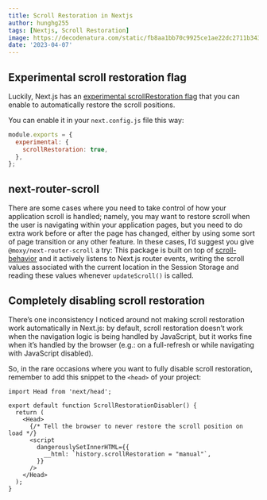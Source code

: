 ```yaml
---
title: Scroll Restoration in Nextjs
author: hunghg255
tags: [Nextjs, Scroll Restoration]
image: https://decodenatura.com/static/fb8aa1bb70c9925ce1ae22dc2711b343/nextjs-logo.png
date: '2023-04-07'
---
```


## Experimental scroll restoration flag

Luckily, Next.js has an [experimental scrollRestoration flag](https://github.com/vercel/next.js/commit/38bd1a024cb25923d8ea15f269a7294d073684d8) that you can enable to automatically restore the scroll positions.

<!--truncate-->

You can enable it in your `next.config.js` file this way:

```js title=next.config.js
module.exports = {
  experimental: {
    scrollRestoration: true,
  },
};
```

## next-router-scroll

There are some cases where you need to take control of how your application scroll is handled; namely, you may want to restore scroll when the user is navigating within your application pages, but you need to do extra work before or after the page has changed, either by using some sort of page transition or any other feature.
In these cases, I’d suggest you give `@moxy/next-router-scroll` a try: This package is built on top of [scroll-behavior](https://www.npmjs.com/package/scroll-behavior) and it actively listens to Next.js router events, writing the scroll values associated with the current location in the Session Storage and reading these values whenever `updateScroll()` is called.

## Completely disabling scroll restoration

There’s one inconsistency I noticed around not making scroll restoration work automatically in Next.js: by default, scroll restoration doesn’t work when the navigation logic is being handled by JavaScript, but it works fine when it’s handled by the browser (e.g.: on a full-refresh or while navigating with JavaScript disabled).

So, in the rare occasions where you want to fully disable scroll restoration, remember to add this snippet to the `<head>` of your project:

```tsx
import Head from 'next/head';

export default function ScrollRestorationDisabler() {
  return (
    <Head>
      {/* Tell the browser to never restore the scroll position on load */}
      <script
        dangerouslySetInnerHTML={{
          __html: `history.scrollRestoration = "manual"`,
        }}
      />
    </Head>
  );
}
```
